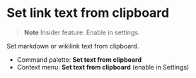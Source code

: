 # Set link text from clipboard

> **Note**
> Insider feature. Enable in settings.

Set markdown or wikilink text from clipboard.

- Command palette: **Set text from clipboard**
- Context menu: **Set text from clipboard** (enable in Settings)